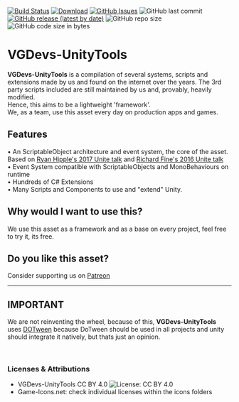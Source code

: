 

[![Build Status](https://travis-ci.org/VGDevs/VGDevs-UnityTools.svg?branch=master)](https://travis-ci.org/VGDevs/VGDevs-UnityTools) 
[![Download](https://img.shields.io/github/downloads/VGDevs/VGDevs-UnityTools/total)](https://github.com/VGDevs/VGDevs-UnityTools/releases) 
[![GitHub Issues](https://img.shields.io/github/issues/VGDevs/VGDevs-UnityTools)](https://github.com/VGDevs/VGDevs-UnityTools/issues) 
![GitHub last commit](https://img.shields.io/github/last-commit/VGDevs/VGDevs-UnityTools) 
[![GitHub release (latest by date)](https://img.shields.io/github/v/release/VGDevs/VGDevs-UnityTools)](https://github.com/VGDevs/VGDevs-UnityTools/releases) 
![GitHub repo size](https://img.shields.io/github/repo-size/VGDevs/VGDevs-UnityTools) ![GitHub code size in bytes](https://img.shields.io/github/languages/code-size/VGDevs/VGDevs-UnityTools)

# VGDevs-UnityTools

**VGDevs-UnityTools** is a compilation of several systems, scripts and extensions made by us and found on the internet over the years. The 3rd party scripts included are still maintained by us and, provably, heavily modified.  
Hence, this aims to be a lightweight 'framework'.  
We, as a team, use this asset every day on production apps and games.

## **Features**  
• An ScriptableObject architecture and event system, the core of the asset. Based on [Ryan Hipple's 2017 Unite talk](https://www.youtube.com/watch?v=raQ3iHhE_Kk) and [Richard Fine's 2016 Unite talk](https://www.youtube.com/watch?v=6vmRwLYWNRo)  
• Event System compatible with ScriptableObjects and MonoBehaviours on runtime  
• Hundreds of C# Extensions  
• Many Scripts and Components to use and "extend" Unity.  

## **Why would I want to use this?**  
We use this asset as a framework and as a base on every project, feel free to try it, its free.  

## **Do you like this asset?**  
Consider supporting us on [Patreon](https://www.patreon.com/vgdevs)  

---

## **IMPORTANT**  
We are not reinventing the wheel, because of this, **VGDevs-UnityTools** uses [DOTween](https://assetstore.unity.com/packages/tools/animation/dotween-hotween-v2-27676) because DoTween should be used in all projects and unity should integrate it natively, but thats just an opinion.

&nbsp;

### Licenses & Attributions 

- VGDevs-UnityTools CC BY 4.0 ![License: CC BY 4.0](https://img.shields.io/github/license/VGDevs/VGDevs-UnityTools)
- Game-Icons.net: check individual licenses within the icons folders 